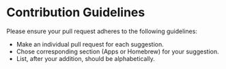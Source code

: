# Contribution Guidelines

Please ensure your pull request adheres to the following guidelines:

- Make an individual pull request for each suggestion.
- Chose corresponding section (Apps or Homebrew) for your suggestion.
- List, after your addition, should be alphabetically.
